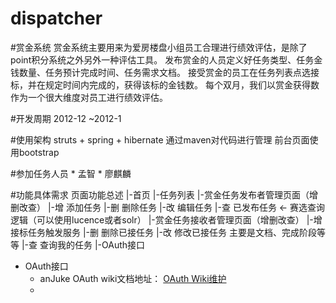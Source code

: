 dispatcher
==========

#赏金系统
	赏金系统主要用来为爱房楼盘小组员工合理进行绩效评估，是除了point积分系统之外另外一种评估工具。
	发布赏金的人员定义好任务类型、任务金钱数量、任务预计完成时间、任务需求文档。
	接受赏金的员工在任务列表点选接标，并在规定时间内完成的，获得该标的金钱数。
	每个双月，我们以赏金获得数作为一个很大维度对员工进行绩效评估。
	
#开发周期
	2012-12 ~2012-1	
	
#使用架构
	struts + spring + hibernate
	通过maven对代码进行管理
	前台页面使用bootstrap
		
#参加任务人员
	* 孟智
	* 廖麒麟

#功能具体需求
	页面功能总述
	|-首页
	|-任务列表
	|-赏金任务发布者管理页面（增删改查）
		|-增 添加任务
		|-删 删除任务
		|-改 编辑任务
		|-查 已发布任务 <- 赛选查询逻辑（可以使用lucence或者solr）
	|-赏金任务接收者管理页面（增删改查）
		|-增 接标任务触发服务
		|-删 删除已接任务
		|-改 修改已接任务 主要是文档、完成阶段等等
		|-查 查询我的任务
	|-OAuth接口
	
* OAuth接口
	* anJuke OAuth wiki文档地址： [OAuth Wiki维护](http://wiki.corp.anjuke.com/index.php?title=Oauth) 	
	* 